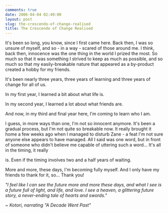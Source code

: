 ```yaml
---
comments: true
date: 2006-04-04 02:49:00
layout: post
slug: the-crescendo-of-change-realised
title: The Crescendo of Change Realised
---
```


It's been so long, you know, since I first came here.  Back then, I was so unsure of myself, and so - in a way - scared of those around me.  I think, back then, innocence was the one thing in the world I prized the most.  So much so that it was something I strived to keep as much as possible, and so much so that my easily-breakable nature that appeared as a by-product created a hobby for my friends.  

It's been nearly three years, three years of learning and three years of change for all of us.  

In my first year, I learned a bit about what life is.  

In my second year, I learned a lot about what friends are.  

And now, in my third and final year here, I'm coming to learn who I am.  

I guess, in more ways than one, I'm not so innocent anymore.  It's been a gradual process, but I'm not quite so breakable now.  It really brought it home a few weeks ago when I managed to disturb Zane - a feat I'm not sure anyone else appears to have managed.  All I said was one word, but in front of someone who didn't believe me capable of uttering such a word...  It's all in the timing, it really  

is.  Even if the timing involves two and a half years of waiting.  

More and more, these days, I'm becoming fully myself.  And I only have my friends to thank for it, so...   Thank you!  

<i>"I feel like I can see the future more and more these days, and what I see is a future full of light, and life, and love. I see a heaven, a glittering future story, a never-ending tale of hearts and swords."  

~ Kotori, narrating "A Decade Went Past"</i>
